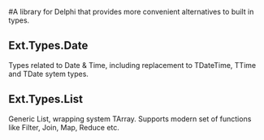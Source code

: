 #A library for Delphi that provides more convenient alternatives to built in types.

## Ext.Types.Date
Types related to Date & Time, including replacement to TDateTime, TTime and TDate sytem types.

## Ext.Types.List
Generic List<T>, wrapping system TArray<T>. Supports modern set of functions like Filter, Join, Map, Reduce etc.